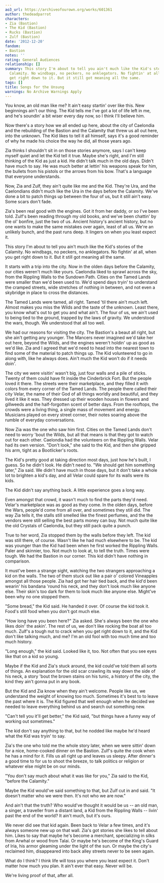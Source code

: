 ```yaml
---
ao3_url: https://archiveofourown.org/works/601361
author: thedeadparrot
characters:
- Zia (Bastion)
- The Kid (Bastion)
- Rucks (Bastion)
- Zulf (Bastion)
date: '2012-12-20'
fandom:
- Bastion
notes: ''
rating: General Audiences
relationship: []
summary: This story I'm about to tell you ain't much like the Kid's stories of the
  Calamity. No windbags, no peckers, no anklegators. No fightin' at all, when you
  get right down to it. But it still got meaning all the same.
tags: []
title: Songs for the Unsung
warnings: No Archive Warnings Apply
---
```


You know, an old man like me? It ain't easy startin' over like this. New beginnings ain't our thing. The Kid tells me I've got a lot of life left in me, and he's soundin' a bit wiser every day now, so I think I'll believe him.

Now there's a story how we all ended up here, about the city of Caelondia and the rebuilding of the Bastion and the Calamity that threw us all out here, into the unknown. The Kid likes to tell it all himself, says it's a good reminder of why he made his choice the way he did, all those years ago.

Zia thinks I shouldn't sit in on those stories anymore, says I can't keep myself quiet and let the Kid tell it true. Maybe she's right, and I'm still thinking of the Kid as just a kid. He didn't talk much in the old days. Didn't have much to say. He was much better at lettin' his weapons speak for him, the bullets from his pistols or the arrows from his bow. That's a language that everyone understands.

Now, Zia and Zulf, they ain't quite like me and the Kid. They're Ura, and the Caelondians didn't much like the Ura in the days before the Calamity. We've done a bit to patch things up between the four of us, but it still ain't easy. Some scars don't fade. 

Zia's been real good with the engines. Got it from her daddy, or so I've been told. Zulf's been reading through my old books, and we've been chattin' by the ol' bonfire, just the two of us. Ancient history's ancient history, but no one wants to make the same mistakes over again, least of all us. We're an unlikely bunch, and the past runs deep. It lingers on when you least expect it.

This story I'm about to tell you ain't much like the Kid's stories of the Calamity. No windbags, no peckers, no anklegators. No fightin' at all, when you get right down to it. But it still got meaning all the same.

It starts with a trip into the city. Now in the olden days before the Calamity, our cities weren't much like yours. Caelondia liked to sprawl across the sky, from the Rippling Walls to the Sundown Path. Cities on the Tamed Lands were smaller than we'd been used to. We'd spend days tryin' to understand the cramped streets, wide stretches of nothing in between, and not even a skybridge in place to cross the distances.

The Tamed Lands were tamed, all right. Tamed 'til there ain't much left. Almost makes you miss the Wilds and the taste of the unknown. Least there, you know what's out to get you and what ain't. The four of us, we ain't used to being tied to the ground, trapped by the laws of gravity. We understood the wars, though. We understood that all too well.

We had our reasons for visiting the city. The Bastion's a beaut all right, but she ain't getting any younger. The Mancers never imagined we'd take her out here, beyond the Wilds, and the engines weren't holdin' up as good as we'd like. Zia and I agreed that we'd need to head into the nearest town to find some of the material to patch things up. The Kid volunteered to go in along with, like he always does. Ain't much the Kid won't do if it needs doin'.

The city we were visitin' wasn't big, just four walls and a pile of sticks. Twenty of them could have fit inside the Cinderbrick Fort. But the people loved it there. The streets were their marketplace, and they filled it with colors from every corner of the Tamed Lands. The people there called their city Velar, the name of their God of all things worldly and beautiful, and they lived it like it was. They dressed up their wooden houses in flowers and gillweeds and the half-forgotten scent of better days. From the rooftops, the crowds were a living thing, a single mass of movement and energy. Musicians played on every street corner, their notes soaring above the rumble of everyday conversations. 

Now Zia was the one who saw him first. Cities on the Tamed Lands don't need to worry 'bout the Wilds, but all that means is that they got to watch out for each other. Caelondia had the volunteers on the Rippling Walls. Velar had its own version. "Don't look," she said to the Kid, and then she gripped his arm, tight as a Bootlicker's roots.

The Kid's pretty good at taking direction most days, just how he's built, I guess. So he didn't look. He didn't need to. "We should get him something later," Zia said. We didn't have much in those days, but it don't take a whole lot to brighten a kid's day, and all Velar could spare for its walls were its kids.

The Kid didn't say anything back. A little experience goes a long way.

Even amongst that crowd, it wasn't much to find the parts they'd need. Velar's marketplace was as good as they come. In the olden days, before the Wars, people'd come from all over, and sometimes they still did. The way Zia tells it, the stalls still smelled like the finest perfumes, and the the vendors were still selling the best parts money can buy. Not much quite like the old Crystals of Caelondia, but they still pack quite a punch.

True to her word, Zia stopped them by the walls before they left. The kid was still there, of course. Wasn't like he had much elsewhere to be. The kid was younger than the Kid had been when he first worked the Rippling Walls. Paler and skinnier, too. Not much to look at, to tell the truth. Times were tough. We had the Bastion in our corner. This kid didn't have nothing in comparison.

It must've been a strange sight, watching the two strangers approaching a kid on the walls. The two of them stuck out like a pair o' colored Vineapples amongst all those people. Zia had got her hair tied back, and the kid'd been wearin' his bandana 'round his neck, and they don't look much like anyone else. Their skin's too dark for them to look much like anyone else. Might've been why no one stopped them.

"Some bread," the Kid said. He handed it over. Of course the kid took it. Food's still food when you don't got much else.

"How long have you been here?" Zia asked. She's always been the one who likes doin' the askin'. The rest of us, we don't like rocking the boat all too much. Zulf's a tough nut to crack when you get right down to it, and the Kid don't like talking much, and me? I'm an old fool with too much time and too much history.

"Long enough," the kid said. Looked like it, too. Not often that you see eyes like that on a kid so young. 

Maybe if the Kid and Zia's stuck around, the kid could've told them all sorts of things. An explanation for the old scar crawling its way down the side of his neck, a story 'bout the brown stains on his tunic, a history of the city, the kind they ain't gonna put in any book.

But the Kid and Zia know when they ain't welcome. People like us, we understand the weight of knowing too much. Sometimes it's best to to leave the past where it is. The Kid figured that well enough when he decided we needed to leave everything behind us and search out something new.

"Can't tell you it'll get better," the Kid said, "but things have a funny way of working out sometimes."

The kid don't say anything to that, but he nodded like maybe he'd heard what the Kid was tryin' to say.

Zia's the one who told me the whole story later, when we were sittin' down for a nice, home-cooked dinner on the Bastion. Zulf's quite the cook when he has a mind for it. Fills us all right up and leaves us sleepy. After dinner's a good time to for us to shoot the breeze, to talk politics or religion or whatever else might be on our minds.

"You don't say much about what it was like for you," Zia said to the Kid, "before the Calamity."

Maybe the Kid would've said something to that, but Zulf cut in and said. "It doesn't matter who we were then. It's not who we are now."

And ain't that the truth? Who would've thought it would be us -- an old man, a singer, a traveller from a distant land, a Kid from the Rippling Walls -- livin' past the end of the world? It ain't much, but it's ours.

We never did see that kid again. Been back to Velar a few times, and it's always someone new up on that wall. Zia's got stories she likes to tell about him. Likes to say that maybe he's become a merchant, specializing in silks from Arwhal or wood from Talai. Or maybe he's become of the King's Guard of Iria, his armor gleaming under the light of the sun. Or maybe the city's reclaimed him, disappeared into back alley streets never to be seen again.

What do I think? I think life will toss you where you least expect it. Don't matter how much you plan. It ain't ever that easy. Never will be.

We're living proof of that, after all.